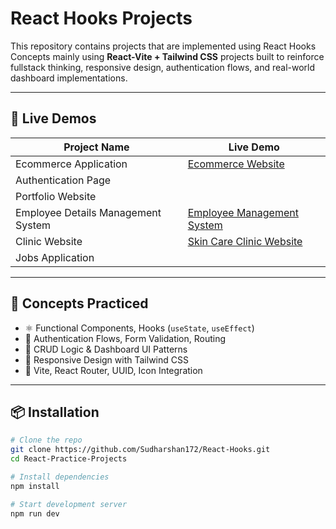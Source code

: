 # React Hooks Projects

This repository contains projects that are implemented using React Hooks Concepts mainly using **React-Vite + Tailwind CSS** projects built to reinforce fullstack thinking, responsive design, authentication flows, and real-world dashboard implementations.

---

## 🚀 Live Demos

| Project Name                        | Live Demo                                             |
|------------------------------------|-------------------------------------------------------|
| Ecommerce Application              | [Ecommerce Website](https://ecommerce-nxttrendz.onrender.com/)    |
| Authentication Page                ||
| Portfolio Website                  ||
| Employee Details Management System | [Employee Management System](https://employee-details-management-system-2w3y.onrender.com) |
| Clinic Website                     | [Skin Care Clinic Website](https://skincare-clinic-website.onrender.com)           |
| Jobs Application                   ||

---

## 🧠 Concepts Practiced

- ⚛️ Functional Components, Hooks (`useState`, `useEffect`)
- 🔐 Authentication Flows, Form Validation, Routing
- 💼 CRUD Logic & Dashboard UI Patterns
- 🎨 Responsive Design with Tailwind CSS
- 🧰 Vite, React Router, UUID, Icon Integration

---

## 📦 Installation

```bash
# Clone the repo
git clone https://github.com/Sudharshan172/React-Hooks.git
cd React-Practice-Projects

# Install dependencies
npm install

# Start development server
npm run dev
